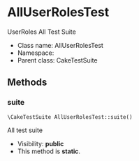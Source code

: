 AllUserRolesTest
===============

UserRoles All Test Suite




* Class name: AllUserRolesTest
* Namespace: 
* Parent class: CakeTestSuite







Methods
-------


### suite

    \CakeTestSuite AllUserRolesTest::suite()

All test suite



* Visibility: **public**
* This method is **static**.



